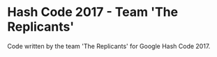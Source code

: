 # Hash Code 2017 - Team 'The Replicants'

Code written by the team 'The Replicants' for Google Hash Code 2017.